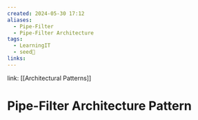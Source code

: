 ```yaml
---
created: 2024-05-30 17:12
aliases:
  - Pipe-Filter
  - Pipe-Filter Architecture
tags:
  - LearningIT
  - seed🌱
links:
---
```


link: [[Architectural Patterns]]

# Pipe-Filter Architecture Pattern

